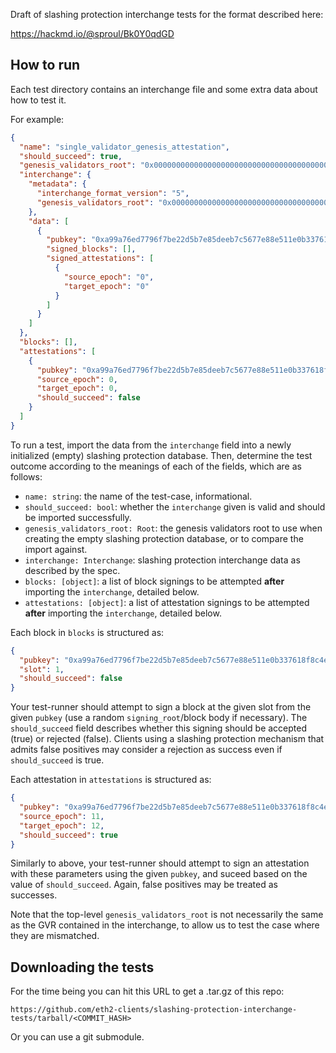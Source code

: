Draft of slashing protection interchange tests for the format described here:

https://hackmd.io/@sproul/Bk0Y0qdGD

## How to run

Each test directory contains an interchange file and some extra data about how to test it.

For example:

```json
{
  "name": "single_validator_genesis_attestation",
  "should_succeed": true,
  "genesis_validators_root": "0x0000000000000000000000000000000000000000000000000000000000000000",
  "interchange": {
    "metadata": {
      "interchange_format_version": "5",
      "genesis_validators_root": "0x0000000000000000000000000000000000000000000000000000000000000000"
    },
    "data": [
      {
        "pubkey": "0xa99a76ed7796f7be22d5b7e85deeb7c5677e88e511e0b337618f8c4eb61349b4bf2d153f649f7b53359fe8b94a38e44c",
        "signed_blocks": [],
        "signed_attestations": [
          {
            "source_epoch": "0",
            "target_epoch": "0"
          }
        ]
      }
    ]
  },
  "blocks": [],
  "attestations": [
    {
      "pubkey": "0xa99a76ed7796f7be22d5b7e85deeb7c5677e88e511e0b337618f8c4eb61349b4bf2d153f649f7b53359fe8b94a38e44c",
      "source_epoch": 0,
      "target_epoch": 0,
      "should_succeed": false
    }
  ]
}
```

To run a test, import the data from the `interchange` field into a newly initialized (empty)
slashing protection database. Then, determine the test outcome according to the meanings of
each of the fields, which are as follows:

* `name: string`: the name of the test-case, informational.
* `should_succeed: bool`: whether the `interchange` given is valid and should
  be imported successfully.
* `genesis_validators_root: Root`: the genesis validators root to use when
  creating the empty slashing protection database, or to compare the import
  against.
* `interchange: Interchange`: slashing protection interchange data as described
  by the spec.
* `blocks: [object]`: a list of block signings to be attempted **after**
  importing the `interchange`, detailed below.
* `attestations: [object]`: a list of attestation signings to be attempted **after**
  importing the `interchange`, detailed below.

Each block in `blocks` is structured as:

```json
{
  "pubkey": "0xa99a76ed7796f7be22d5b7e85deeb7c5677e88e511e0b337618f8c4eb61349b4bf2d153f649f7b53359fe8b94a38e44c",
  "slot": 1,
  "should_succeed": false
}
```

Your test-runner should attempt to sign a block at the given slot from the
given `pubkey` (use a random `signing_root`/block body if necessary). The
`should_succeed` field describes whether this signing should be accepted (true)
or rejected (false). Clients using a slashing protection mechanism that admits
false positives may consider a rejection as success even if `should_succeed` is
true.

Each attestation in `attestations` is structured as:

```json
{
  "pubkey": "0xa99a76ed7796f7be22d5b7e85deeb7c5677e88e511e0b337618f8c4eb61349b4bf2d153f649f7b53359fe8b94a38e44c",
  "source_epoch": 11,
  "target_epoch": 12,
  "should_succeed": true
}
```

Similarly to above, your test-runner should attempt to sign an attestation with these parameters
using the given `pubkey`, and suceed based on the value of `should_succeed`. Again, false positives
may be treated as successes.

Note that the top-level `genesis_validators_root` is not necessarily the same
as the GVR contained in the interchange, to allow us to test the case where
they are mismatched.

## Downloading the tests

For the time being you can hit this URL to get a .tar.gz of this repo:

```
https://github.com/eth2-clients/slashing-protection-interchange-tests/tarball/<COMMIT_HASH>
```

Or you can use a git submodule.
